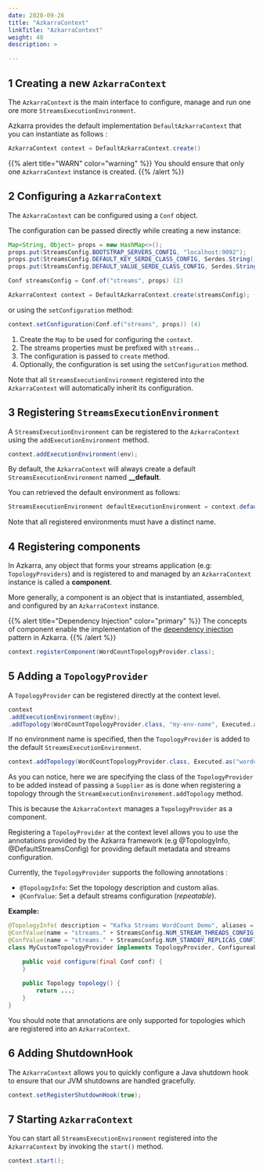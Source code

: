 ```yaml
---
date: 2020-09-26
title: "AzkarraContext"
linkTitle: "AzkarraContext"
weight: 40
description: >

---
```


## 1 Creating a new `AzkarraContext`

The `AzkarraContext` is the main interface to configure, manage and run one ore more `StreamsExecutionEnvironment`. 

Azkarra provides the default implementation `DefaultAzkarraContext` that you can instantiate as follows : 

```java
AzkarraContext context = DefaultAzkarraContext.create()
``` 


{{% alert title="WARN" color="warning" %}}
You should ensure that only one `AzkarraContext` instance is created.
{{% /alert %}}


## 2 Configuring a `AzkarraContext`

The `AzkarraContext` can be configured using a `Conf` object.

The configuration can be passed directly while creating a new instance: 

```java
Map<String, Object> props = new HashMap<>(); 
props.put(StreamsConfig.BOOTSTRAP_SERVERS_CONFIG, "localhost:9092");
props.put(StreamsConfig.DEFAULT_KEY_SERDE_CLASS_CONFIG, Serdes.String().getClass());
props.put(StreamsConfig.DEFAULT_VALUE_SERDE_CLASS_CONFIG, Serdes.String().getClass()); (1)

Conf streamsConfig = Conf.of("streams", props) (2)

AzkarraContext context = DefaultAzkarraContext.create(streamsConfig); (3)
```

or using the `setConfiguration` method: 

```java
context.setConfiguration(Conf.of("streams", props)) (4)
```

1. Create the `Map` to be used for configuring the `context`.
2. The streams properties must be prefixed with `streams.`.
3. The configuration is passed to `create` method.
4. Optionally, the configuration is set using the `setConfiguration` method.

Note that all `StreamsExecutionEnvironment` registered into the `AzkarraContext` will automatically inherit its configuration.

## 3 Registering `StreamsExecutionEnvironment`

A `StreamsExecutionEnvironment` can be registered to the `AzkarraContext` using the `addExecutionEnvironment` method.

```java
context.addExecutionEnvironment(env);
```

By default, the `AzkarraContext` will always create a default `StreamsExecutionEnvironment` named **__default**.

You can retrieved the default environment as follows:

```java
StreamsExecutionEnvironment defaultExecutionEnvironment = context.defaultExecutionEnvironment();
```

Note that all registered environments must have a distinct name.

## 4 Registering components

In Azkarra, any object that forms your streams application (e.g: `TopologyProviders`) and is registered to and managed by an `AzkarraContext` instance is called a **component**.  

More generally, a component is an object that is instantiated, assembled, and configured by an  `AzkarraContext` instance.

{{% alert title="Dependency Injection" color="primary" %}}
The concepts of component enable the implementation of the [dependency injection](/docs/developer-guide/dependencyinjection/) pattern in Azkarra.
{{% /alert %}}

```java
context.registerComponent(WordCountTopologyProvider.class);
```

## 5 Adding a `TopologyProvider`

A `TopologyProvider` can be registered directly at the context level.

```java
context
.addExecutionEnvironment(myEnv);
.addTopology(WordCountTopologyProvider.class, "my-env-name", Executed.as("wordcount"))
```

If no environment name is specified, then the `TopologyProvider` is added to the default `StreamsExecutionEnvironment`.
```java
context.addTopology(WordCountTopologyProvider.class, Executed.as("wordcount"));
```

As you can notice, here we are specifying the class of the `TopologyProvider` to be added instead of passing a `Supplier` as is done when registering a topology through the `StreamExecutionEnvironement.addTopology` method.

This is because the `AzkarraContext` manages a `TopologyProvider` as a component.

Registering a `TopoloyProvider` at the context level allows you to use the  annotations provided by the Azkarra framework (e.g @TopologyInfo, @DefaultStreamsConfig) for providing default metadata and streams configuration.


Currently, the `TopologyProvider` supports the following annotations :

 * `@TopologyInfo`: Set the topology description and custom alias.
 * `@ConfValue`: Set a default streams configuration (_repeatable_).
 

**Example:**

```java
@TopologyInfo( description = "Kafka Streams WordCount Demo", aliases = "custom")
@ConfValue(name = "streams." + StreamsConfig.NUM_STREAM_THREADS_CONFIG, value = "4")
@ConfValue(name = "streams." + StreamsConfig.NUM_STANDBY_REPLICAS_CONFIG, value = "2")
class MyCustomTopologyProvider implements TopologyProvider, Configureable {

    public void configure(final Conf conf) {
    }   
    
    public Topology topology() {
        return ...;
    }
}
```

You should note that annotations are only supported for topologies which are registered into an `AzkarraContext`.

## 6 Adding ShutdownHook

The `AzkarraContext` allows you to quickly configure a Java shutdown hook to ensure that our JVM shutdowns are handled gracefully.

```java
context.setRegisterShutdownHook(true);
```

## 7 Starting `AzkarraContext`

You can start all `StreamsExecutionEnvironment` registered into the `AzkarraContext` by invoking the `start()` method.

```java
context.start();
```

